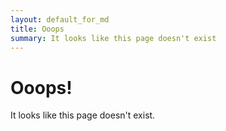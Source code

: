 ```yaml
---
layout: default_for_md
title: Ooops
summary: It looks like this page doesn't exist
---
```


# Ooops!
It looks like this page doesn't exist.
